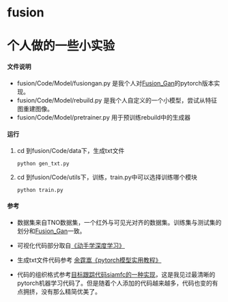 # fusion
# 个人做的一些小实验

#### 文件说明

- fusion/Code/Model/fusiongan.py 是我个人对[Fusion_Gan](https://github.com/jiayi-ma/FusionGAN)的pytorch版本实现。
- fusion/Code/Model/rebuild.py 是我个人自定义的一个小模型，尝试从特征图重建图像。
- fusion/Code/Model/pretrainer.py 用于预训练rebuild中的生成器



#### 运行

1. cd 到fusion/Code/data下，生成txt文件

   ```
   python gen_txt.py
   ```

2. cd 到fusion/Code/utils下，训练，train.py中可以选择训练哪个模块

   ```
   python train.py
   ```

   

#### 参考

- 数据集来自TNO数据集，一个红外与可见光对齐的数据集。训练集与测试集的划分和[Fusion_Gan](https://github.com/jiayi-ma/FusionGAN)一致。
- 可视化代码部分取自[《动手学深度学习》](https://zh.d2l.ai/index.html)
- 生成txt文件代码参考 [余霆嵩《pytorch模型实用教程》](https://github.com/TingsongYu/PyTorch_Tutorial)

- 代码的组织格式参考[目标跟踪代码siamfc的一种实现](https://github.com/huanglianghua/siamfc-pytorch)，这是我见过最清晰的pytorch机器学习代码了。但是随着个人添加的代码越来越多，代码也变的有点拥挤，没有那么精简优美了。


